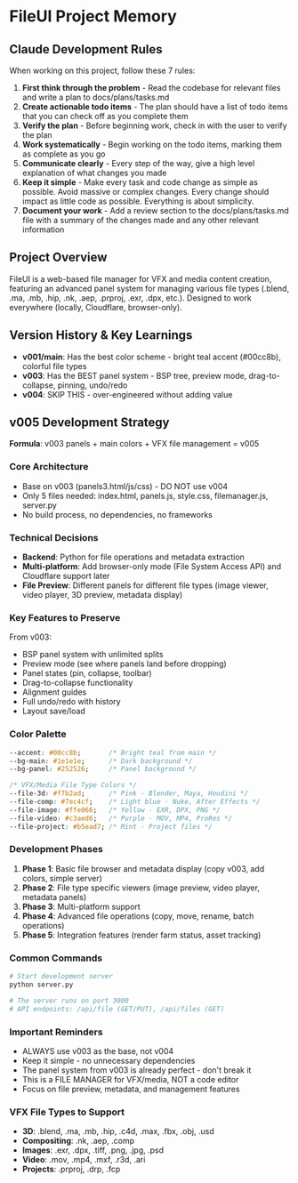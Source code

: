 # FileUI Project Memory

## Claude Development Rules

When working on this project, follow these 7 rules:

1. **First think through the problem** - Read the codebase for relevant files and write a plan to docs/plans/tasks.md
2. **Create actionable todo items** - The plan should have a list of todo items that you can check off as you complete them
3. **Verify the plan** - Before beginning work, check in with the user to verify the plan
4. **Work systematically** - Begin working on the todo items, marking them as complete as you go
5. **Communicate clearly** - Every step of the way, give a high level explanation of what changes you made
6. **Keep it simple** - Make every task and code change as simple as possible. Avoid massive or complex changes. Every change should impact as little code as possible. Everything is about simplicity.
7. **Document your work** - Add a review section to the docs/plans/tasks.md file with a summary of the changes made and any other relevant information

## Project Overview
FileUI is a web-based file manager for VFX and media content creation, featuring an advanced panel system for managing various file types (.blend, .ma, .mb, .hip, .nk, .aep, .prproj, .exr, .dpx, etc.). Designed to work everywhere (locally, Cloudflare, browser-only).

## Version History & Key Learnings
- **v001/main**: Has the best color scheme - bright teal accent (#00cc8b), colorful file types
- **v003**: Has the BEST panel system - BSP tree, preview mode, drag-to-collapse, pinning, undo/redo
- **v004**: SKIP THIS - over-engineered without adding value

## v005 Development Strategy
**Formula**: v003 panels + main colors + VFX file management = v005

### Core Architecture
- Base on v003 (panels3.html/js/css) - DO NOT use v004
- Only 5 files needed: index.html, panels.js, style.css, filemanager.js, server.py
- No build process, no dependencies, no frameworks

### Technical Decisions
- **Backend**: Python for file operations and metadata extraction
- **Multi-platform**: Add browser-only mode (File System Access API) and Cloudflare support later
- **File Preview**: Different panels for different file types (image viewer, video player, 3D preview, metadata display)

### Key Features to Preserve
From v003:
- BSP panel system with unlimited splits
- Preview mode (see where panels land before dropping)
- Panel states (pin, collapse, toolbar)
- Drag-to-collapse functionality
- Alignment guides
- Full undo/redo with history
- Layout save/load

### Color Palette
```css
--accent: #00cc8b;       /* Bright teal from main */
--bg-main: #1e1e1e;      /* Dark background */
--bg-panel: #252526;     /* Panel background */

/* VFX/Media File Type Colors */
--file-3d: #f7b2ad;      /* Pink - Blender, Maya, Houdini */
--file-comp: #7ec4cf;    /* Light blue - Nuke, After Effects */
--file-image: #ffe066;   /* Yellow - EXR, DPX, PNG */
--file-video: #c3aed6;   /* Purple - MOV, MP4, ProRes */
--file-project: #b5ead7; /* Mint - Project files */
```

### Development Phases
1. **Phase 1**: Basic file browser and metadata display (copy v003, add colors, simple server)
2. **Phase 2**: File type specific viewers (image preview, video player, metadata panels)
3. **Phase 3**: Multi-platform support
4. **Phase 4**: Advanced file operations (copy, move, rename, batch operations)
5. **Phase 5**: Integration features (render farm status, asset tracking)

### Common Commands
```bash
# Start development server
python server.py

# The server runs on port 3000
# API endpoints: /api/file (GET/PUT), /api/files (GET)
```

### Important Reminders
- ALWAYS use v003 as the base, not v004
- Keep it simple - no unnecessary dependencies
- The panel system from v003 is already perfect - don't break it
- This is a FILE MANAGER for VFX/media, NOT a code editor
- Focus on file preview, metadata, and management features

### VFX File Types to Support
- **3D**: .blend, .ma, .mb, .hip, .c4d, .max, .fbx, .obj, .usd
- **Compositing**: .nk, .aep, .comp
- **Images**: .exr, .dpx, .tiff, .png, .jpg, .psd
- **Video**: .mov, .mp4, .mxf, .r3d, .ari
- **Projects**: .prproj, .drp, .fcp